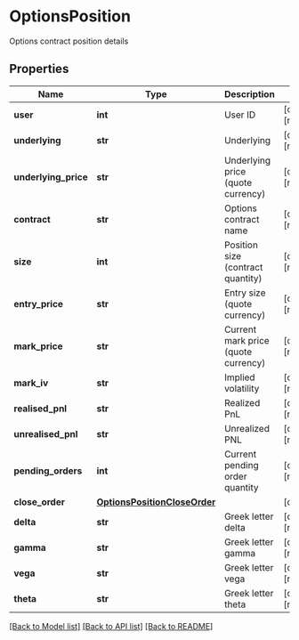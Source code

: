 # OptionsPosition

Options contract position details
## Properties
Name | Type | Description | Notes
------------ | ------------- | ------------- | -------------
**user** | **int** | User ID | [optional] [readonly] 
**underlying** | **str** | Underlying | [optional] [readonly] 
**underlying_price** | **str** | Underlying price (quote currency) | [optional] [readonly] 
**contract** | **str** | Options contract name | [optional] [readonly] 
**size** | **int** | Position size (contract quantity) | [optional] [readonly] 
**entry_price** | **str** | Entry size (quote currency) | [optional] [readonly] 
**mark_price** | **str** | Current mark price (quote currency) | [optional] [readonly] 
**mark_iv** | **str** | Implied volatility | [optional] [readonly] 
**realised_pnl** | **str** | Realized PnL | [optional] [readonly] 
**unrealised_pnl** | **str** | Unrealized PNL | [optional] [readonly] 
**pending_orders** | **int** | Current pending order quantity | [optional] [readonly] 
**close_order** | [**OptionsPositionCloseOrder**](OptionsPositionCloseOrder.md) |  | [optional] 
**delta** | **str** | Greek letter delta | [optional] [readonly] 
**gamma** | **str** | Greek letter gamma | [optional] [readonly] 
**vega** | **str** | Greek letter vega | [optional] [readonly] 
**theta** | **str** | Greek letter theta | [optional] [readonly] 

[[Back to Model list]](../README.md#documentation-for-models) [[Back to API list]](../README.md#documentation-for-api-endpoints) [[Back to README]](../README.md)


